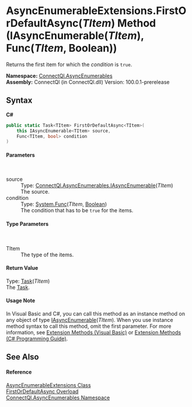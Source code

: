 # AsyncEnumerableExtensions.FirstOrDefaultAsync(*TItem*) Method (IAsyncEnumerable(*TItem*), Func(*TItem*, Boolean))
 

Returns the first item for which the *condition* is `true`.

**Namespace:**&nbsp;<a href="N_ConnectQl_AsyncEnumerables">ConnectQl.AsyncEnumerables</a><br />**Assembly:**&nbsp;ConnectQl (in ConnectQl.dll) Version: 100.0.1-prerelease

## Syntax

**C#**<br />
``` C#
public static Task<TItem> FirstOrDefaultAsync<TItem>(
	this IAsyncEnumerable<TItem> source,
	Func<TItem, bool> condition
)

```


#### Parameters
&nbsp;<dl><dt>source</dt><dd>Type: <a href="T_ConnectQl_AsyncEnumerables_IAsyncEnumerable_1">ConnectQl.AsyncEnumerables.IAsyncEnumerable</a>(*TItem*)<br />The source.</dd><dt>condition</dt><dd>Type: <a href="http://msdn2.microsoft.com/en-us/library/bb549151" target="_blank">System.Func</a>(*TItem*, <a href="http://msdn2.microsoft.com/en-us/library/a28wyd50" target="_blank">Boolean</a>)<br />The condition that has to be `true` for the items.</dd></dl>

#### Type Parameters
&nbsp;<dl><dt>TItem</dt><dd>The type of the items.</dd></dl>

#### Return Value
Type: <a href="http://msdn2.microsoft.com/en-us/library/dd321424" target="_blank">Task</a>(*TItem*)<br />The <a href="http://msdn2.microsoft.com/en-us/library/dd235678" target="_blank">Task</a>.

#### Usage Note
In Visual Basic and C#, you can call this method as an instance method on any object of type <a href="T_ConnectQl_AsyncEnumerables_IAsyncEnumerable_1">IAsyncEnumerable</a>(*TItem*). When you use instance method syntax to call this method, omit the first parameter. For more information, see <a href="http://msdn.microsoft.com/en-us/library/bb384936.aspx">Extension Methods (Visual Basic)</a> or <a href="http://msdn.microsoft.com/en-us/library/bb383977.aspx">Extension Methods (C# Programming Guide)</a>.

## See Also


#### Reference
<a href="T_ConnectQl_AsyncEnumerables_AsyncEnumerableExtensions">AsyncEnumerableExtensions Class</a><br /><a href="Overload_ConnectQl_AsyncEnumerables_AsyncEnumerableExtensions_FirstOrDefaultAsync">FirstOrDefaultAsync Overload</a><br /><a href="N_ConnectQl_AsyncEnumerables">ConnectQl.AsyncEnumerables Namespace</a><br />